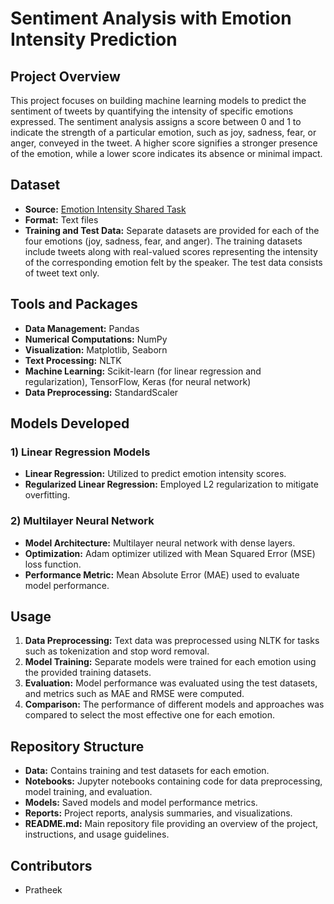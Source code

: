 # Sentiment Analysis with Emotion Intensity Prediction

## Project Overview
This project focuses on building machine learning models to predict the sentiment of tweets by quantifying the intensity of specific emotions expressed. The sentiment analysis assigns a score between 0 and 1 to indicate the strength of a particular emotion, such as joy, sadness, fear, or anger, conveyed in the tweet. A higher score signifies a stronger presence of the emotion, while a lower score indicates its absence or minimal impact.

## Dataset
- **Source:** [Emotion Intensity Shared Task](https://saifmohammad.com/WebPages/EmotionIntensity-SharedTask.html)
- **Format:** Text files
- **Training and Test Data:** Separate datasets are provided for each of the four emotions (joy, sadness, fear, and anger). The training datasets include tweets along with real-valued scores representing the intensity of the corresponding emotion felt by the speaker. The test data consists of tweet text only.

## Tools and Packages
- **Data Management:** Pandas
- **Numerical Computations:** NumPy
- **Visualization:** Matplotlib, Seaborn
- **Text Processing:** NLTK
- **Machine Learning:** Scikit-learn (for linear regression and regularization), TensorFlow, Keras (for neural network)
- **Data Preprocessing:** StandardScaler

## Models Developed
### 1) Linear Regression Models
- **Linear Regression:** Utilized to predict emotion intensity scores.
- **Regularized Linear Regression:** Employed L2 regularization to mitigate overfitting.

### 2) Multilayer Neural Network
- **Model Architecture:** Multilayer neural network with dense layers.
- **Optimization:** Adam optimizer utilized with Mean Squared Error (MSE) loss function.
- **Performance Metric:** Mean Absolute Error (MAE) used to evaluate model performance.

## Usage
1. **Data Preprocessing:** Text data was preprocessed using NLTK for tasks such as tokenization and stop word removal.
2. **Model Training:** Separate models were trained for each emotion using the provided training datasets.
3. **Evaluation:** Model performance was evaluated using the test datasets, and metrics such as MAE and RMSE were computed.
4. **Comparison:** The performance of different models and approaches was compared to select the most effective one for each emotion.

## Repository Structure
- **Data:** Contains training and test datasets for each emotion.
- **Notebooks:** Jupyter notebooks containing code for data preprocessing, model training, and evaluation.
- **Models:** Saved models and model performance metrics.
- **Reports:** Project reports, analysis summaries, and visualizations.
- **README.md:** Main repository file providing an overview of the project, instructions, and usage guidelines.



## Contributors
- Pratheek


